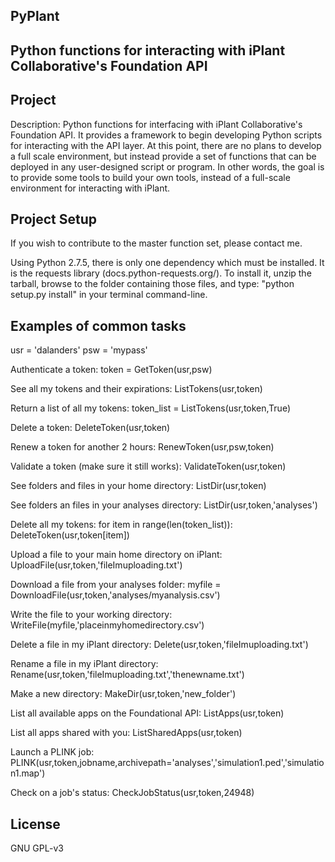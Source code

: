 ## PyPlant
## Python functions for interacting with iPlant Collaborative's Foundation API

## Project
Description: Python functions for interfacing with iPlant Collaborative's Foundation API.
It provides a framework to begin developing Python scripts for interacting with the API 
layer. At this point, there are no plans to develop a full scale environment, but instead
provide a set of functions that can be deployed in any user-designed script or program.
In other words, the goal is to provide some tools to build your own tools, instead of a 
full-scale environment for interacting with iPlant. 

## Project Setup

If you wish to contribute to the master function set, please contact me.

Using Python 2.7.5, there is only one dependency which must be installed. It is the
requests library (docs.python-requests.org/‎). To install it, unzip the tarball, browse
to the folder containing those files, and type: "python setup.py install" in your
terminal command-line.

## Examples of common tasks

usr = 'dalanders'
psw = 'mypass'

Authenticate a token:
token = GetToken(usr,psw)

See all my tokens and their expirations:
ListTokens(usr,token)

Return a list of all my tokens:
token_list = ListTokens(usr,token,True)

Delete a token:
DeleteToken(usr,token)

Renew a token for another 2 hours:
RenewToken(usr,psw,token)

Validate a token (make sure it still works):
ValidateToken(usr,token)

See folders and files in your home directory:
ListDir(usr,token)

See folders an files in your analyses directory:
ListDir(usr,token,'analyses')

Delete all my tokens:
for item in range(len(token_list)):
	DeleteToken(usr,token[item])
	
Upload a file to your main home directory on iPlant:
UploadFile(usr,token,'fileImuploading.txt')

Download a file from your analyses folder:
myfile = DownloadFile(usr,token,'analyses/myanalysis.csv')

Write the file to your working directory:
WriteFile(myfile,'placeinmyhomedirectory.csv')

Delete a file in my iPlant directory:
Delete(usr,token,'fileImuploading.txt')

Rename a file in my iPlant directory:
Rename(usr,token,'fileImuploading.txt','thenewname.txt')

Make a new directory:
MakeDir(usr,token,'new_folder')

List all available apps on the Foundational API:
ListApps(usr,token)

List all apps shared with you:
ListSharedApps(usr,token)

Launch a PLINK job:
PLINK(usr,token,jobname,archivepath='analyses','simulation1.ped','simulation1.map')

Check on a job's status:
CheckJobStatus(usr,token,24948)

## License

GNU GPL-v3